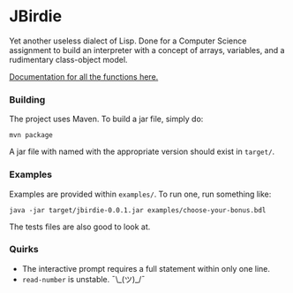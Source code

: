 JBirdie
=======

Yet another useless dialect of Lisp. Done for a Computer Science assignment 
to build an interpreter with a concept of arrays, variables, and a 
rudimentary class-object model.

[Documentation for all the functions here.](./REFERENCE.md)

### Building

The project uses Maven. To build a jar file, simply do:

    mvn package
    
A jar file with named with the appropriate version should exist in `target/`.

### Examples

Examples are provided within `examples/`. To run one, run something like:

    java -jar target/jbirdie-0.0.1.jar examples/choose-your-bonus.bdl
    
The tests files are also good to look at.
    
### Quirks

* The interactive prompt requires a full statement within only one line.
* `read-number` is unstable. ¯\\\_(ツ)\_/¯